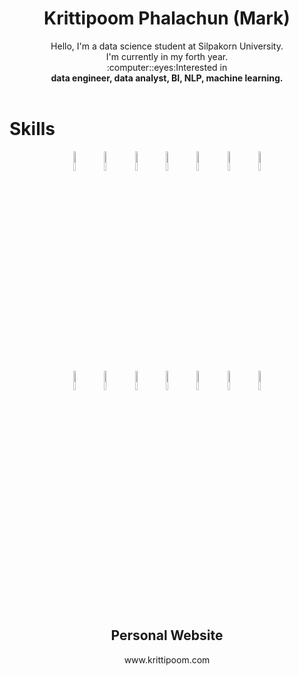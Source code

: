 <div align='center'>
  
  <h1 align='center'>Krittipoom Phalachun (Mark)</h1>
  
  <p align='center'>Hello, I'm a data science student at Silpakorn University. <br>I'm currently in my forth year.
    <br>:computer::eyes:Interested in <br><b>data engineer, data analyst, BI, NLP, machine learning.</b><br><br>
  </p>
  
</div>

<h1>Skills</h1>

<div align='center'>
  <p float="left">
    <img src="https://raw.githubusercontent.com/Krittipoom/Krittipoom.github.io/main/static/img/icons/python.webp" width="9%" />
    <img src="https://raw.githubusercontent.com/Krittipoom/Krittipoom.github.io/main/static/img/icons/powerbi.webp" width="9%" />
    <img src="https://raw.githubusercontent.com/Krittipoom/Krittipoom.github.io/main/static/img/icons/tableau.webp" width="9%" />
    <img src="https://raw.githubusercontent.com/Krittipoom/Krittipoom.github.io/main/static/img/icons/django.webp" width="9%" />
    <img src="https://raw.githubusercontent.com/Krittipoom/Krittipoom.github.io/main/static/img/icons/javascript.webp" width="9%" />
    <img src="https://raw.githubusercontent.com/Krittipoom/Krittipoom.github.io/main/static/img/icons/html.webp" width="9%" />
    <img src="https://raw.githubusercontent.com/Krittipoom/Krittipoom.github.io/main/static/img/icons/css.webp" width="9%" />
    <br>
    <img src="https://raw.githubusercontent.com/Krittipoom/Krittipoom.github.io/main/static/img/icons/mysql.webp" width="9%" />
    <img src="https://raw.githubusercontent.com/Krittipoom/Krittipoom.github.io/main/static/img/icons/postgres.webp" width="9%" />
    <img src="https://raw.githubusercontent.com/Krittipoom/Krittipoom.github.io/main/static/img/icons/rapidminer.webp" width="9%" />
    <img src="https://raw.githubusercontent.com/Krittipoom/Krittipoom.github.io/main/static/img/icons/weka.webp" width="9%" />
    <img src="https://raw.githubusercontent.com/Krittipoom/Krittipoom.github.io/main/static/img/icons/excel.webp" width="9%" />
    <img src="https://raw.githubusercontent.com/Krittipoom/Krittipoom.github.io/main/static/img/icons/linux.webp" width="9%" />
    <img src="https://raw.githubusercontent.com/Krittipoom/Krittipoom.github.io/main/static/img/icons/docker.webp" width="9%" />
  </p>
</div>
<br>

<div align='center'>
  <h2>Personal Website</h2>
  <a style='text-decoration:none;' href="https://www.krittipoom.com">www.krittipoom.com</a>
</div>

#
